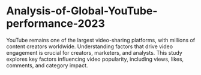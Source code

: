 # Analysis-of-Global-YouTube-performance-2023
YouTube remains one of the largest video-sharing platforms, with millions of content creators worldwide. Understanding factors that drive video engagement is crucial for creators, marketers, and analysts. This study explores key factors influencing video popularity, including views, likes, comments, and category impact.
